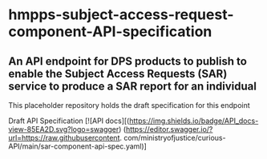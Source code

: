# hmpps-subject-access-request-component-API-specification

## An API endpoint for DPS products to publish to enable the Subject Access Requests (SAR) service to produce a SAR report for an individual

This placeholder repository holds the draft specification for this endpoint

Draft API Specification [![API docs][(https://img.shields.io/badge/API_docs-view-85EA2D.svg?logo=swagger)
(https://editor.swagger.io/?url=https://raw.githubusercontent.
com/ministryofjustice/curious-API/main/sar-component-api-spec.yaml)]

